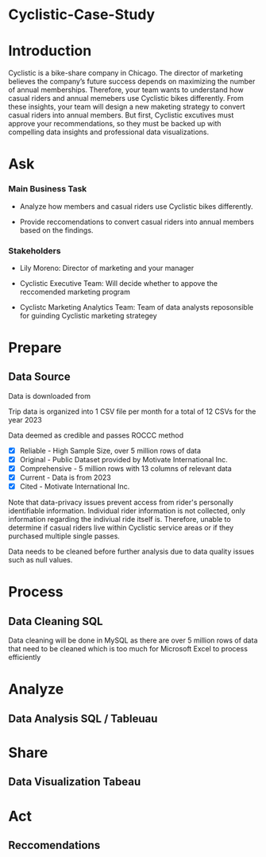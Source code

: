 # Cyclistic-Case-Study


# Introduction

Cyclistic is a bike-share company in Chicago. The director of marketing believes the company’s future success depends on maximizing the number of annual memberships.
Therefore, your team wants to understand how casual riders and annual memebers use Cyclistic bikes differently.
From these insights, your team will design a new maketing strategy to convert casual riders into annual members.
But first, Cyclistic excutives must approve your recommendations, so they must be backed up with compelling data insights and professional data visualizations.

# Ask
### Main Business Task

* Analyze how members and casual riders use Cyclistic bikes differently. 

* Provide reccomendations to convert casual riders into annual members based on the findings.

### Stakeholders

* Lily Moreno: Director of marketing and your manager

* Cyclistic Executive Team: Will decide whether to appove the reccomended marketing program

* Cyclistc Marketing Analytics Team: Team of data analysts reposonsible for guinding Cyclistic marketing strategey

# Prepare
## Data Source

Data is downloaded from [
](https://divvy-tripdata.s3.amazonaws.com/index.html)

Trip data is organized into 1 CSV file per month for a total of 12 CSVs for the year 2023

Data deemed as credible and passes ROCCC method

- [x] Reliable - High Sample Size, over 5 million rows of data    
- [x] Original - Public Dataset provided by Motivate International Inc. 
- [x] Comprehensive - 5 million rows with 13 columns of relevant data
- [x] Current - Data is from 2023
- [x] Cited - Motivate International Inc.

Note that data-privacy issues prevent access from rider's personally identifiable information.
Individual rider information is not collected, only information regarding the indiviual ride itself is.
Therefore, unable to determine if casual riders live within Cyclistic service areas or if they purchased multiple single passes.

Data needs to be cleaned before further analysis due to data quality issues such as null values.

# Process
## Data Cleaning SQL

Data cleaning will be done in MySQL as there are over 5 million rows of data that need to be cleaned which is too much for Microsoft Excel to process efficiently

# Analyze
## Data Analysis SQL / Tableuau

# Share
## Data Visualization Tabeau

# Act
## Reccomendations
